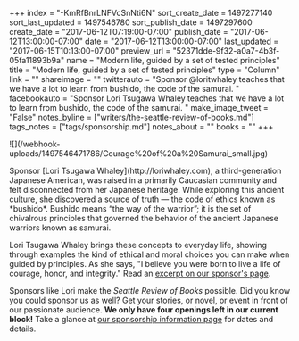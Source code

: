 +++
index = "-KmRfBnrLNFVcSnNti6N"
sort_create_date = 1497277140
sort_last_updated = 1497546780
sort_publish_date = 1497297600
create_date = "2017-06-12T07:19:00-07:00"
publish_date = "2017-06-12T13:00:00-07:00"
date = "2017-06-12T13:00:00-07:00"
last_updated = "2017-06-15T10:13:00-07:00"
preview_url = "52371dde-9f32-a0a7-4b3f-05fa11893b9a"
name = "Modern life, guided by a set of tested principles"
title = "Modern life, guided by a set of tested principles"
type = "Column"
link = ""
shareimage = ""
twitterauto = "Sponsor @loritwhaley teaches that we have a lot to learn from bushido, the code of the samurai. "
facebookauto = "Sponsor Lori Tsugawa Whaley  teaches that we have a lot to learn from bushido, the code of the samurai. "
make_image_tweet = "False"
notes_byline = ["writers/the-seattle-review-of-books.md"]
tags_notes = ["tags/sponsorship.md"]
notes_about = ""
books = ""
+++
<p class="image-left">![](/webhook-uploads/1497546471786/Courage%20of%20a%20Samurai_small.jpg)</p>

<p class="noindent">Sponsor [Lori Tsugawa Whaley](http://loriwhaley.com), a third-generation Japanese American, was raised in a primarily Caucasian community and felt disconnected from her Japanese heritage. While exploring this ancient culture, she discovered a source of truth — the code of ethics known as *bushido*. Bushido means “the way of the warrior”; it is the set of chivalrous principles that governed the behavior of the ancient Japanese warriors known as samurai.</p>

Lori Tsugawa Whaley brings these concepts to everyday life, showing through examples the kind of ethical and moral choices you can make when guided by principles. As she says, "I believe you were born to live a life of courage, honor, and integrity." Read an <a href="http://seattlereviewofbooks.com/sponsorships" title="The Seattle Review of Books - sponsorships">excerpt on our sponsor's page</a>.

Sponsors like Lori make the _Seattle Review of Books_ possible. Did you know you could sponsor us as well? Get your stories, or novel, or event in front of our passionate audience. **We only have four openings left in our current block!** Take a glance at [our sponsorship information page](http://seattlereviewofbooks.com/sponsor/) for dates and details.